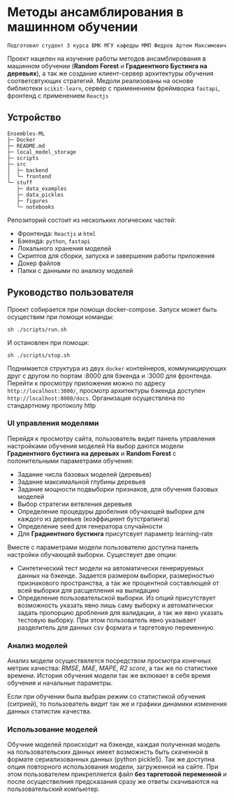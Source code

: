 # Методы ансамблирования в машинном обучении
`Подготовил студент 3 курса ВМК МГУ кафедры ММП Федров Артем Максимович`

Проект нацелен на изучение работы методов ансамблирования в машинном обучении (**Random Forest** и **Градиентного Бустинга на деревьях**), а так же создание клиент-сервер архитектуры обучения соответсвтующих стратегий. Медоли реализованы на основе библиотеки `scikit-learn`, сервер с применением фреймворка `fastapi`, фронтенд с применением `Reactjs`

## Устройство 
```
Ensembles-ML
├─ Docker
├─ README.md
├─ local_model_storage
├─ scripts
├─ src
│  ├─ backend
│  └─ frontend
└─ stuff
   ├─ data_examples
   ├─ data_pickles
   ├─ figures
   └─ notebooks
```


Репозиторий состоит из нескольких логических частей:
-   Фронтенда: `Reactjs` и `html`
-   Бэкенда: `python`, `fastapi`
-   Локального хранения моделей
-   Скриптов для сборки, запуска и завершения работы приложения
-   Докер файлов
-   Папки с данными по анализу моделей


## Руководство пользователя
Проект собирается при помощи docker-compose. Запуск может быть осуществим при помощи команды:

```sh ./scripts/run.sh```

И остановлен при помощи:

```sh ./scripts/stop.sh```

Поднимается структура из двух `docker` контейнеров, коммуницирующих друг с другом по портам :8000 для бэкенда и :3000 для фронтенда. Перейти к просмотру приложения можно по адресу `http://localhost:3000/`, просмотр архитектуры бэкенда доступен `http://localhost:8000/docs`. Организация осуществлена по стандартному протоколу http

### UI управления моделями
Перейдя к просмотру сайта, пользователь видит панель управления настройками обучения моделей
На выбор даются модели **Градиентного бустинга на деревьях** и **Random Forest** с полонительными параметрами обучения:

-   Задание числа базовых моделей (деревьев)
-   Задание максимальной глубины деревьев
-   Задание мощности подвыборки признаков, для обучения базовых моделей
-   Выбор стратегии ветвления деревьев
-   Определение процедуры дробелния обучающей выборки для каждого из деревьев (коэффициент бутстрапинга)
-   Определение seed для генератора случайности
-   Для **Градиентного бустинга** присутсвует параметр learning-rate

Вместе с параметрами модели пользователю доступна панель настройки обучающей выборки. Существует две опции:

-   Синтетический тест модели на автоматически генерируемых данных на бэкенде. Задается размером выборки, размерностью признакового пространства, а так же процентной составлющей от всей выборки для расщепления на вылидацию
-   Определение пользовательской выборки. Из опций присутствует возможность указать явно лишь саму выборку и автоматически задать пропорцию дробления для валидации, а так же явно указать тестовую выборку. При этом пользователь явно указывает разделитель для данных csv формата и таргетовую переменную.

### Анализ моделей
Анализ модели осуществялется посредством просмотра конечных метрик качества: *RMSE*, *MAE*, *MAPE*, *R2 score*, а так же по статистике времени. История обучения модели так же вклюяает в себя время обучения и начальные параметры. 

Если при обучении была выбран режим со статистикой обучения (ситрией), то пользователь видит так же и графики динамики изменения данных статистик качества.

### Использование моделей
Обучние моделей происходит на бэкенде, каждая полученная модель на пользовательских данных имеет возможнсть быть скаченной в формате сериализованных данных (python pickle5). Так же доступна опция повторного использования модели, загруженной на сайте. При этом пользователем прикрепляется файл **без таргетовой переменной** и после осуществелния предсказания сразу же ответы скачиваются на пользовательский компьютер. 
